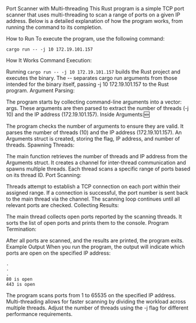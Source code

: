 Port Scanner with Multi-threading
This Rust program is a simple TCP port scanner that uses multi-threading to scan a range of ports on a given IP address. Below is a detailed explanation of how the program works, from running the command to its completion.

How to Run
To execute the program, use the following command:

```
cargo run -- -j 10 172.19.101.157
```
How It Works
Command Execution:

Running `cargo run -- -j 10 172.19.101.157` builds the Rust project and executes the binary.
The -- separates cargo run arguments from those intended for the binary itself, passing -j 10 172.19.101.157 to the Rust program.
Argument Parsing:

The program starts by collecting command-line arguments into a vector: args.
These arguments are then parsed to extract the number of threads (-j 10) and the IP address (172.19.101.157).
Inside Arguments::new:

The program checks the number of arguments to ensure they are valid.
It parses the number of threads (10) and the IP address (172.19.101.157).
An Arguments struct is created, storing the flag, IP address, and number of threads.
Spawning Threads:

The main function retrieves the number of threads and IP address from the Arguments struct.
It creates a channel for inter-thread communication and spawns multiple threads.
Each thread scans a specific range of ports based on its thread ID.
Port Scanning:

Threads attempt to establish a TCP connection on each port within their assigned range.
If a connection is successful, the port number is sent back to the main thread via the channel.
The scanning loop continues until all relevant ports are checked.
Collecting Results:

The main thread collects open ports reported by the scanning threads.
It sorts the list of open ports and prints them to the console.
Program Termination:

After all ports are scanned, and the results are printed, the program exits.
Example Output
When you run the program, the output will indicate which ports are open on the specified IP address:

```
.
.
.
80 is open
443 is open
```

The program scans ports from 1 to 65535 on the specified IP address.
Multi-threading allows for faster scanning by dividing the workload across multiple threads.
Adjust the number of threads using the -j flag for different performance requirements.
